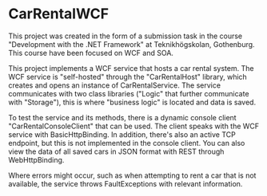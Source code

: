 # CarRentalWCF
This project was created in the form of a submission task in the course "Development with the .NET Framework" at Teknikhögskolan, Gothenburg. This course have been focused on WCF and SOA.

This project implements a WCF service that hosts a car rental system. The WCF service is "self-hosted" through the "CarRentalHost" library, which creates and opens an instance of CarRentalService. The service communicates with two class libraries ("Logic" that further communicate with "Storage"), this is where "business logic" is located and data is saved.

To test the service and its methods, there is a dynamic console client "CarRentalConsoleClient" that can be used. The client speaks with the WCF service with BasicHttpBinding. In addition, there's also an active TCP endpoint, but this is not implemented in the console client. You can also view the data of all saved cars in JSON format with REST through WebHttpBinding.

Where errors might occur, such as when attempting to rent a car that is not available, the service throws FaultExceptions with relevant information.
